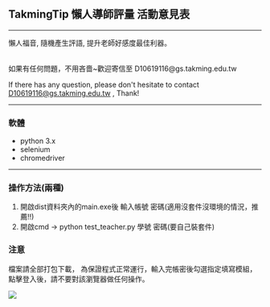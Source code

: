 
## TakmingTip 懶人導師評量 活動意見表


----

懶人福音,
隨機產生評語,
提升老師好感度最佳利器。



<br>
如果有任何問題，不用吝嗇~歡迎寄信至 D10619116@gs.takming.edu.tw <br>

If there has any question, please don't hesitate to contact D10619116@gs.takming.edu.tw , Thank!

----

 
### 軟體<br>

* python 3.x
* selenium
* chromedriver

----
### 操作方法(兩種)<br>


1. 開啟dist資料夾內的main.exe後 輸入帳號 密碼(適用沒套件沒環境的情況，推薦!!)
2. 開啟cmd -> python test_teacher.py 學號 密碼(要自己裝套件)

### 注意

檔案請全部打包下載，
為保證程式正常運行，輸入完帳密後勾選指定填寫模組，點擊登入後，請不要對該瀏覽器做任何操作。



[![](http://img.youtube.com/vi/nkDJDnIIBbk/0.jpg)](http://www.youtube.com/watch?v=nkDJDnIIBbk "Demo測試")

```python

```
